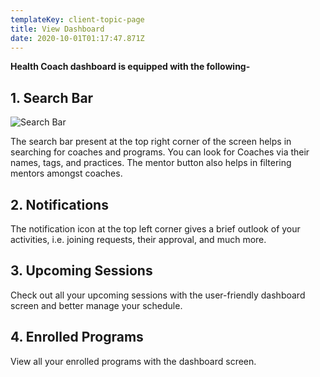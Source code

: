```yaml
---
templateKey: client-topic-page
title: View Dashboard
date: 2020-10-01T01:17:47.871Z
---
```

**Health Coach dashboard is equipped with the following-**

## 1. Search Bar

![Search Bar](/img/dashboard-search-program.jpg "Search Bar")

The search bar present at the top right corner of the screen helps in searching for    coaches and programs. You can look for Coaches via their names, tags, and practices. The mentor button also helps in filtering mentors amongst coaches. 

## 2. Notifications

The notification icon at the top left corner gives a brief outlook of your activities, i.e. joining requests, their approval, and much more. 

## 3. Upcoming Sessions

Check out all your upcoming sessions with the user-friendly dashboard screen and better manage your schedule. 

## 4. Enrolled Programs

View all your enrolled programs with the dashboard screen.
